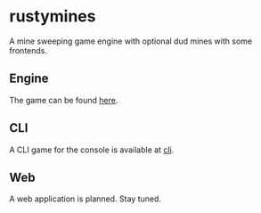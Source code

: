 # rustymines

A mine sweeping game engine with optional dud mines with some frontends.

## Engine

The game can be found [here](./engine).

## CLI

A CLI game for the console is available at [cli](./cli).

## Web

A web application is planned. Stay tuned.
